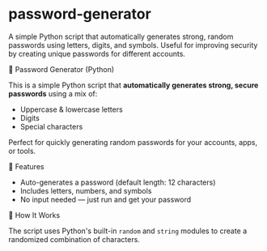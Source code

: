# password-generator
A simple Python script that automatically generates strong, random passwords using letters, digits, and symbols. Useful for improving security by creating unique passwords for different accounts.

 
 🔐 Password Generator (Python)

This is a simple Python script that **automatically generates strong, secure passwords** using a mix of:
- Uppercase & lowercase letters
- Digits
- Special characters

Perfect for quickly generating random passwords for your accounts, apps, or tools.


 🚀 Features

- Auto-generates a password (default length: 12 characters)
- Includes letters, numbers, and symbols
- No input needed — just run and get your password


🧠 How It Works

The script uses Python's built-in `random` and `string` modules to create a randomized combination of characters.


